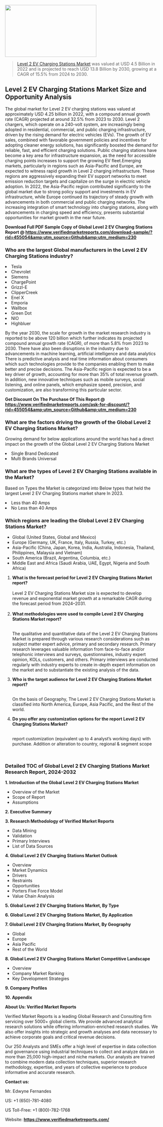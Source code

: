 <img src="https://ffe5etoiles.com/wp-content/uploads/2024/12/MST1-300x171.png" alt="" width="300" height="171" class="alignnone size-medium wp-image-20088" /><blockquote><p><p><a href="https://www.verifiedmarketreports.com/download-sample/?rid=455054&utm_source=Github&utm_medium=230" target="_blank">Level 2 EV Charging Stations Market</a> was valued at USD 4.5 Billion in 2022 and is projected to reach USD 13.8 Billion by 2030, growing at a CAGR of 15.5% from 2024 to 2030.</p></blockquote><p><h2>Level 2 EV Charging Stations Market Size and Opportunity Analysis</h2>The global market for Level 2 EV charging stations was valued at approximately USD 4.25 billion in 2022, with a compound annual growth rate (CAGR) projected at around 32.5% from 2023 to 2030. Level 2 chargers, which operate on a 240-volt system, are increasingly being adopted in residential, commercial, and public charging infrastructure, driven by the rising demand for electric vehicles (EVs). The growth of EV sales, combined with favorable government policies and incentives for adopting cleaner energy solutions, has significantly boosted the demand for reliable, fast, and efficient charging solutions. Public charging stations have become a key area for infrastructure expansion, as the need for accessible charging points increases to support the growing EV fleet.Emerging markets, particularly in regions such as Asia-Pacific and Europe, are expected to witness rapid growth in Level 2 charging infrastructure. These regions are aggressively expanding their EV support networks to meet emission reduction targets and capitalize on the surge in electric vehicle adoption. In 2022, the Asia-Pacific region contributed significantly to the global market due to strong policy support and investments in EV infrastructure, while Europe continued its trajectory of steady growth with advancements in both commercial and public charging networks. The increasing integration of smart technology into charging stations, along with advancements in charging speed and efficiency, presents substantial opportunities for market growth in the near future.</p><p class=""><strong>Download Full PDF Sample Copy of Global Level 2 EV Charging Stations Report @ <a href="https://www.verifiedmarketreports.com/download-sample/?rid=455054&amp;utm_source=Github&amp;utm_medium=230" target="_blank">https://www.verifiedmarketreports.com/download-sample/?rid=455054&amp;utm_source=Github&amp;utm_medium=230</a></strong></p><h3 id="" class="">Who are the largest Global manufacturers in the Level 2 EV Charging Stations industry?</h3><p><li>Tesla</li><li> Chevrolet</li><li> Siemens</li><li> ChargePoint</li><li> Grizzl-E</li><li> ClipperCreek</li><li> Enel X</li><li> Emporia</li><li> Wallbox</li><li> Green Dot</li><li> NIO</li><li> Highbluer</li></p><div class=""><div class="" dir="" data-message-author-role="" data-message-id="" data-message-model-slug=""><div class=""><div class=""><div class=""><div class="" dir="" data-message-author-role="" data-message-id="" data-message-model-slug=""><div class=""><div class=""><p>By the year 2030, the scale for growth in the market research industry is reported to be above 120 billion which further indicates its projected compound annual growth rate (CAGR), of more than 5.8% from 2023 to 2030. There have also been disruptions in the industry due to advancements in machine learning, artificial intelligence and data analytics There is predictive analysis and real time information about consumers which such technologies provide to the companies enabling them to make better and precise decisions. The Asia-Pacific region is expected to be a key driver of growth, accounting for more than 35% of total revenue growth. In addition, new innovative techniques such as mobile surveys, social listening, and online panels, which emphasize speed, precision, and customization, are also transforming this particular sector.</p><p><strong>Get Discount On The Purchase Of This Report @&nbsp; <a href="https://www.verifiedmarketreports.com/ask-for-discount/?rid=455054&amp;utm_source=Github&amp;utm_medium=230" target="_blank">https://www.verifiedmarketreports.com/ask-for-discount/?rid=455054&amp;utm_source=Github&amp;utm_medium=230</a></strong></p></div></div></div></div></div></div></div></div><h3 id="" class="">What are the factors driving the growth of the Global Level 2 EV Charging Stations Market?</h3><p id="" class="">Growing demand for below applications around the world has had a direct impact on the growth of the Global Level 2 EV Charging Stations Market</p><p id="" class=""><li>Single Brand Dedicated</li><li> Multi Brands Universal</li></p><h3 id="" class="">What are the types of Level 2 EV Charging Stations available in the Market?</h3><p id="" class="">Based on Types the Market is categorized into Below types that held the largest Level 2 EV Charging Stations market share In 2023.</p><p id="" class=""><li>Less than 40 Amps</li><li> No Less than 40 Amps</li></p><h3 id="" class="">Which regions are leading the Global Level 2 EV Charging Stations Market?</h3><ul><li>Global (United States, Global and Mexico)</li><li>Europe (Germany, UK, France, Italy, Russia, Turkey, etc.)</li><li>Asia-Pacific (China, Japan, Korea, India, Australia, Indonesia, Thailand, Philippines, Malaysia and Vietnam)</li><li>South America (Brazil, Argentina, Columbia, etc.)</li><li>Middle East and Africa (Saudi Arabia, UAE, Egypt, Nigeria and South Africa)</li></ul><p><ol><li><strong>What is the forecast period for Level 2 EV Charging Stations Market report?<br /></strong><br /><span data-sheets-root="1" data-sheets-value="{&quot;1&quot;:2,&quot;2&quot;:&quot;XXXX size is expected to develop revenue and exponential market growth at a remarkable CAGR during the forecast period from 2024&ndash;2030.&quot;}" data-sheets-userformat="{&quot;2&quot;:12674,&quot;4&quot;:{&quot;1&quot;:2,&quot;2&quot;:16776960},&quot;10&quot;:2,&quot;11&quot;:0,&quot;15&quot;:&quot;Arial&quot;,&quot;16&quot;:12}">Level 2 EV Charging Stations Market size is expected to develop revenue and exponential market growth at a remarkable CAGR during the forecast period from 2024&ndash;2031.</span><br /><br /></li><li><strong>What methodologies were used to compile Level 2 EV Charging Stations Market report?<br /><br /></strong><p>The qualitative and quantitative data of the&nbsp;Level 2 EV Charging Stations Market is prepared through various research considerations such as subject matter expert advice, primary and secondary research. Primary research leverages valuable information from face-to-face and/or telephonic interviews and surveys, questionnaires, industry expert opinion, KOLs, customers, and others. Primary interviews are conducted regularly with industry experts to create in-depth expert information on the market and to substantiate the existing analysis of the data.&nbsp;</p></li><li><strong>Who is the target audience for Level 2 EV Charging Stations Market report?<br /><br /></strong><p>On the basis of Geography, The&nbsp;Level 2 EV Charging Stations Market is classified into North America, Europe, Asia Pacific, and the Rest of the world.</p></li><li><strong>Do you offer any customization options for the report Level 2 EV Charging Stations Market?<br /><br /></strong><p>report customization (equivalent up to 4 analyst&rsquo;s working days) with purchase. Addition or alteration to country, regional &amp; segment scope</p><p>&nbsp;</p></li></ol></p><h3 id="" class="">Detailed TOC of Global Level 2 EV Charging Stations Market Research Report, 2024-2032</h3><p id="" class=""><strong>1. Introduction of the Global Level 2 EV Charging Stations Market</strong></p><ul><li>Overview of the Market</li><li>Scope of Report</li><li>Assumptions</li></ul><p id="" class=""><strong>2. Executive Summary</strong></p><p id="" class=""><strong>3. Research Methodology of&nbsp;Verified Market Reports</strong></p><ul><li>Data Mining</li><li>Validation</li><li>Primary Interviews</li><li>List of Data Sources</li></ul><p id="" class=""><strong>4. Global Level 2 EV Charging Stations Market Outlook</strong></p><ul><li>Overview</li><li>Market Dynamics</li><li>Drivers</li><li>Restraints</li><li>Opportunities</li><li>Porters Five Force Model</li><li>Value Chain Analysis</li></ul><p id="" class=""><strong>5. Global Level 2 EV Charging Stations Market, By&nbsp;Type</strong></p><p id="" class=""><strong>6. Global Level 2 EV Charging Stations Market, By Application</strong></p><p id="" class=""><strong>7. Global Level 2 EV Charging Stations Market, By Geography</strong></p><ul><li>Global</li><li>Europe</li><li>Asia Pacific</li><li>Rest of the World</li></ul><p id="" class=""><strong>8. Global Level 2 EV Charging Stations Market Competitive Landscape</strong></p><ul><li>Overview</li><li>Company Market Ranking</li><li>Key Development Strategies</li></ul><p id="" class=""><strong>9. Company Profiles</strong></p><p id="" class=""><strong>10. Appendix</strong></p><p id="" class=""><strong>About Us: Verified Market Reports</strong></p><p id="" class="">Verified Market Reports is a leading Global Research and Consulting firm servicing over 5000+ global clients. We provide advanced analytical research solutions while offering information-enriched research studies. We also offer insights into strategic and growth analyses and data necessary to achieve corporate goals and critical revenue decisions.</p><p id="" class="">Our 250 Analysts and SMEs offer a high level of expertise in data collection and governance using industrial techniques to collect and analyze data on more than 25,000 high-impact and niche markets. Our analysts are trained to combine modern data collection techniques, superior research methodology, expertise, and years of collective experience to produce informative and accurate research.</p><p id="" class=""><strong>Contact us:</strong></p><p id="" class="">Mr. Edwyne Fernandes</p><p id="" class="">US: +1 (650)-781-4080</p><p id="" class="">US Toll-Free: +1 (800)-782-1768</p><p id="" class="">Website: <a target="" data-test-app-aware-link=""><strong>https://www.verifiedmarketreports.com/</strong></a></p>
